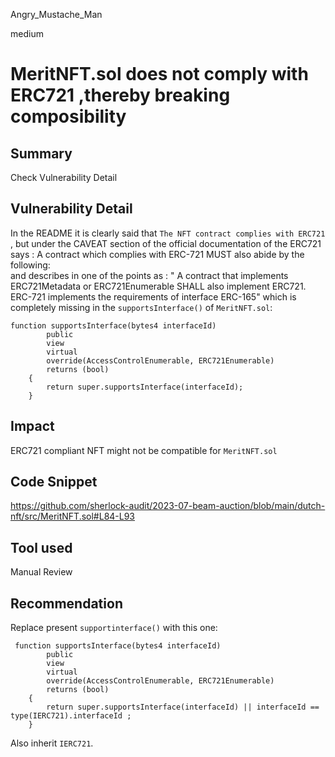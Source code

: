 Angry_Mustache_Man

medium

# MeritNFT.sol does not comply with ERC721 ,thereby breaking composibility

## Summary
Check Vulnerability Detail
## Vulnerability Detail
In the README it is clearly said that `The NFT contract complies with ERC721` , but under the CAVEAT section of the official documentation of the ERC721 says : 
A contract which complies with ERC-721 MUST also abide by the following:  
and describes in one of the points as : " A contract that implements ERC721Metadata or ERC721Enumerable SHALL also implement ERC721. ERC-721 implements the requirements of interface ERC-165"
which is completely missing in the `supportsInterface()` of `MeritNFT.sol`: 
```solidity 
function supportsInterface(bytes4 interfaceId)
        public
        view
        virtual
        override(AccessControlEnumerable, ERC721Enumerable)
        returns (bool)
    {
        return super.supportsInterface(interfaceId);
    }
```
## Impact
ERC721 compliant NFT might not be compatible for `MeritNFT.sol`
## Code Snippet
https://github.com/sherlock-audit/2023-07-beam-auction/blob/main/dutch-nft/src/MeritNFT.sol#L84-L93
## Tool used

Manual Review

## Recommendation
Replace present `supportinterface()` with this one:
```solidity
 function supportsInterface(bytes4 interfaceId)
        public
        view
        virtual
        override(AccessControlEnumerable, ERC721Enumerable)
        returns (bool)
    {
        return super.supportsInterface(interfaceId) || interfaceId == type(IERC721).interfaceId ;
    }
``` 
Also inherit `IERC721`.